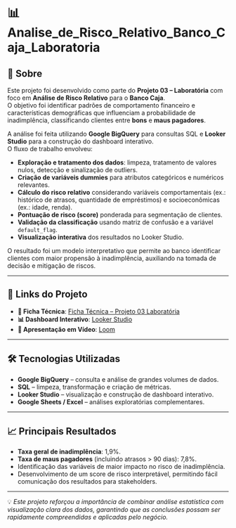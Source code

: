 # 📊 Analise_de_Risco_Relativo_Banco_Caja_Laboratoria

## 📌 Sobre
Este projeto foi desenvolvido como parte do **Projeto 03 – Laboratória** com foco em **Análise de Risco Relativo** para o **Banco Caja**.  
O objetivo foi identificar padrões de comportamento financeiro e características demográficas que influenciam a probabilidade de inadimplência, classificando clientes entre **bons** e **maus pagadores**.

A análise foi feita utilizando **Google BigQuery** para consultas SQL e **Looker Studio** para a construção do dashboard interativo.  
O fluxo de trabalho envolveu:

- **Exploração e tratamento dos dados**: limpeza, tratamento de valores nulos, detecção e sinalização de outliers.
- **Criação de variáveis dummies** para atributos categóricos e numéricos relevantes.
- **Cálculo do risco relativo** considerando variáveis comportamentais (ex.: histórico de atrasos, quantidade de empréstimos) e socioeconômicas (ex.: idade, renda).
- **Pontuação de risco (score)** ponderada para segmentação de clientes.
- **Validação da classificação** usando matriz de confusão e a variável `default_flag`.
- **Visualização interativa** dos resultados no Looker Studio.

O resultado foi um modelo interpretativo que permite ao banco identificar clientes com maior propensão à inadimplência, auxiliando na tomada de decisão e mitigação de riscos.

---

## 🔗 Links do Projeto

- **📄 Ficha Técnica**: [Ficha Técnica – Projeto 03 Laboratória]([https://coda.io/d/_d10_3IAh9IX/Ficha-Tecnica-Projeto-03-Laboratoria_suQ8taf9](https://coda.io/d/_d10_3IAh9IX/Ficha-Tecnica-Projeto-03-Laboratoria_suQ8taf9))  
- **📊 Dashboard Interativo**: [Looker Studio](https://lookerstudio.google.com/reporting/d7dc7dbd-0453-4992-932c-ce84aa2a2479)  
- **🎥 Apresentação em Vídeo**: [Loom](https://www.loom.com/share/77f8feac3c7d4a50a5f586d7c5341e5b?sid=82fa3b6b-ef93-4a93-ab4f-9da27fd7d9a7)

---

## 🛠 Tecnologias Utilizadas
- **Google BigQuery** – consulta e análise de grandes volumes de dados.
- **SQL** – limpeza, transformação e criação de métricas.
- **Looker Studio** – visualização e construção de dashboard interativo.
- **Google Sheets / Excel** – análises exploratórias complementares.

---

## 📈 Principais Resultados
- **Taxa geral de inadimplência**: 1,9%.  
- **Taxa de maus pagadores** (incluindo atrasos > 90 dias): 7,8%.  
- Identificação das variáveis de maior impacto no risco de inadimplência.  
- Desenvolvimento de um score de risco interpretável, permitindo fácil comunicação dos resultados para stakeholders.

---

💡 *Este projeto reforçou a importância de combinar análise estatística com visualização clara dos dados, garantindo que as conclusões possam ser rapidamente compreendidas e aplicadas pelo negócio.*

